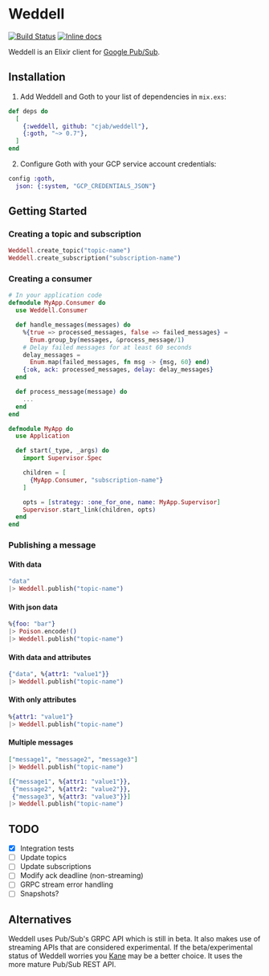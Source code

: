 # Weddell

[![Build Status](https://travis-ci.org/cjab/weddell.svg?branch=master)](https://travis-ci.org/cjab/weddell)
[![Inline docs](http://inch-ci.org/github/cjab/weddell.svg)](http://inch-ci.org/github/cjab/weddell)

Weddell is an Elixir client for [Google Pub/Sub](https://cloud.google.com/pubsub/).

## Installation

1) Add Weddell and Goth to your list of dependencies in `mix.exs`:

```elixir
def deps do
  [
    {:weddell, github: "cjab/weddell"},
    {:goth, "~> 0.7"},
  ]
end
```

2) Configure Goth with your GCP service account credentials:

```elixir
config :goth,
  json: {:system, "GCP_CREDENTIALS_JSON"}
```

## Getting Started

### Creating a topic and subscription

```elixir
Weddell.create_topic("topic-name")
Weddell.create_subscription("subscription-name")
```

### Creating a consumer

```elixir
# In your application code
defmodule MyApp.Consumer do
  use Weddell.Consumer

  def handle_messages(messages) do
    %{true => processed_messages, false => failed_messages} =
      Enum.group_by(messages, &process_message/1)
    # Delay failed messages for at least 60 seconds
    delay_messages =
      Enum.map(failed_messages, fn msg -> {msg, 60} end)
    {:ok, ack: processed_messages, delay: delay_messages}
  end

  def process_message(message) do
    ...
  end
end

defmodule MyApp do
  use Application

  def start(_type, _args) do
    import Supervisor.Spec

    children = [
      {MyApp.Consumer, "subscription-name"}
    ]

    opts = [strategy: :one_for_one, name: MyApp.Supervisor]
    Supervisor.start_link(children, opts)
  end
end
```

### Publishing a message

#### With data

```elixir
"data"
|> Weddell.publish("topic-name")
```

#### With json data

```elixir
%{foo: "bar"}
|> Poison.encode!()
|> Weddell.publish("topic-name")
```

#### With data and attributes

```elixir
{"data", %{attr1: "value1"}}
|> Weddell.publish("topic-name")
```

#### With only attributes

```elixir
%{attr1: "value1"}
|> Weddell.publish("topic-name")
```

#### Multiple messages

```elixir
["message1", "message2", "message3"]
|> Weddell.publish("topic-name")

[{"message1", %{attr1: "value1"}},
 {"message2", %{attr2: "value2"}},
 {"message3", %{attr3: "value3"}}]
|> Weddell.publish("topic-name")
```

## TODO

- [X] Integration tests
- [ ] Update topics
- [ ] Update subscriptions
- [ ] Modify ack deadline (non-streaming)
- [ ] GRPC stream error handling
- [ ] Snapshots?

## Alternatives

Weddell uses Pub/Sub's GRPC API which is still in beta. It also
makes use of streaming APIs that are considered experimental. If the
beta/experimental status of Weddell worries you [Kane](https://github.com/peburrows/kane)
may be a better choice. It uses the more mature Pub/Sub REST API.
